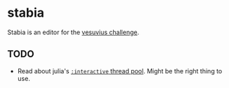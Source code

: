 # stabia

Stabia is an editor for the [vesuvius challenge](https://scrollprize.org).


## TODO

- Read about julia's [`:interactive` thread pool](https://docs.julialang.org/en/v1/manual/multi-threading/). Might be the right thing to use.


